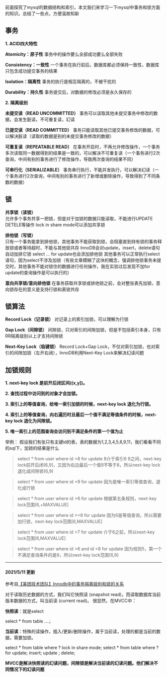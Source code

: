 前面探究了mysql的数据结构和索引，本文我们来学习一下mysql中事务和锁方面的知识。总结了一些点，方便温故知新

## **事务**
**1. ACID四大特性**

**Atomicity：原子性**
事务中的操作要么全部成功要么全部失败

**Consistency：一致性**
一个事务在执行前后，数据库都必须保持一致性，数据库只包含成功提交事务的结果

**Isolation：隔离性**
事务的执行是相互隔离的，不被干扰的

**Durability：持久性**
事务提交后，对数据的修改必须是永久保存的

**2. 隔离级别**

**未提交读（READ UNCOMMITTED）**
事务可以读取其他未提交事务中修改的数据，会发生脏读，不可重复读，幻读

**已提交读（READ COMMITTED）**
事务只能读取其他已提交事务修改的数据，可以解决脏读（读取的数据是别的未提交事务修改的数据）

**可重复读（REPEATABLE READ）**
在事务开启时，不再允许修改操作，一个事务多次读取同一数据得到的结果是一致的，可以解决不可重复读（一个事务进行2次查询，中间有别的事务进行了修改操作，导致两次查询的结果不同）

**可串行化（SERIALIZABLE）**
事务串行执行，不能并发执行，可以解决幻读（一个事务进行2次查询，中间有别的事务进行了新增或删除操作，导致得到了不同条数的数据）

## **锁**
**共享锁（读锁）**  
允许多个事务共享一把锁，但是对于加锁的数据只能读取，不能进行UPDATE DETELE等操作
lock in share mode可以添加共享锁

**排他锁（写锁）**  
只有一个事务能拿到排他锁，其他事务不能获取到锁，会阻塞直到持有锁的事务释放锁或者等待超时，不能与其他锁共存
InnoDB会对update，insert，delete语句自动加排它锁
select ... for update也会添加排他锁
其他事务可以正常执行select语句，因为select不涉及加锁（有些文章模糊了这块的概念，强调排他锁事务未提交时，其他事务不能对锁住的数据进行任何操作，我在实验过后发现不加for update的查询操作是可以执行的）

**意向共享锁/意向排他锁**
在事务获取共享锁或排他锁之前，会对整张表先加锁，意向锁存在的意义是支持行锁和表锁共存

## **锁算法**
**Record Lock（记录锁）**
对记录上的索引加锁，可以理解为行锁

**Gap Lock（间隙锁）**
间隙锁，只对索引的间隙加锁，但是不包括索引本身，只有RR隔离级别以上才支持间隙锁

**Next-Key Lock（临键锁）**
Record Lock+Gap Lock，不仅对索引加锁，也对索引的间隙加锁（左开右闭），InnoDB利用Next-Key Lock来解决幻读问题

## 加锁规则
**1. next-key lock 是前开后闭区间((x,y])。**

**2. 查找过程中访问到的对象才会加锁。**

**3. 索引上的等值查询，给唯一索引加锁的时候，next-key lock 退化为行锁。**

**4. 索引上的等值查询，向右遍历时且最后一个值不满足等值条件的时候，next-key lock 退化为间隙锁。**

**5. 唯一索引上的范围查询会访问到不满足条件的第一个值为止**

举例：
假设我们有张只有主键id的表，表的数据为1,2,3,4,5,6,9,11，我们看看不同的sql下，加锁的结果是什么

> select * from user where id =8 for update
8介于索引6 9之间，next-key lock前开后闭(6,9]，又因为右边最后一个值9不等于8，所以next-key lock退化成间隙锁(6,9) 

> select * from user where id =9 for update
 因为是唯一索引等值查询，退化成行锁

> select * from user where id >6 for update
 根据第五条规则，next-key lock范围(6,+MAXVALUE]

> select * from user where id >=6 for update
因为6是等值查询，所以需要加行锁，next-key lock范围[6,MAXVALUE] 

> select * from user where id >7 for update
介于6之前，所以next-key lock范围(6,MAXVALUE]

> select * from user where id >6 and id <8 for update
因为规则5，第一个不满足查询条件的是9，所以next-key lock范围(6,9]   



----------


#### 2021/5/11 更新

参考自[【美团技术团队】Innodb中的事务隔离级别和锁的关系](https://tech.meituan.com/2014/08/20/innodb-lock.html)

对于读取历史数据的方式，我们叫它快照读 (snapshot read)，而读取数据库当前版本数据的方式，叫当前读 (current read)。
很显然，在MVCC中：

**快照读**：就是select

select * from table ….;

**当前读**：特殊的读操作，插入/更新/删除操作，属于当前读，处理的都是当前的数据，需要加锁。

select * from table where ? lock in share mode;
select * from table where ? for update;
insert;
update ;
delete;

**MVCC是解决快照读的幻读问题，间隙锁是解决当前读的幻读问题。他们解决不同情况下的幻读问题**
